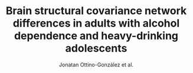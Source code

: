 ---
cat: gaia
subcat: platform
bestof: false
author: Jonatan Ottino-González et al.
title: Brain structural covariance network differences in adults with alcohol dependence and heavy-drinking adolescents
journal: Addiction
year: 2022
type: article
url: https -//onlinelibrary.wiley.com/doi/abs/10.1111/add.15772
doi: 10.1111/add.15772
---